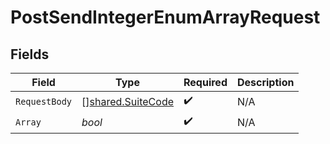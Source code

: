 # PostSendIntegerEnumArrayRequest


## Fields

| Field                                                         | Type                                                          | Required                                                      | Description                                                   |
| ------------------------------------------------------------- | ------------------------------------------------------------- | ------------------------------------------------------------- | ------------------------------------------------------------- |
| `RequestBody`                                                 | [][shared.SuiteCode](../../../pkg/models/shared/suitecode.md) | :heavy_check_mark:                                            | N/A                                                           |
| `Array`                                                       | *bool*                                                        | :heavy_check_mark:                                            | N/A                                                           |
